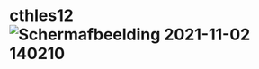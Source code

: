 # cthles12![Schermafbeelding 2021-11-02 140210](https://user-images.githubusercontent.com/90614327/139852982-e972ad0c-34c1-4241-bcec-6df0b5a3a3b0.png)
